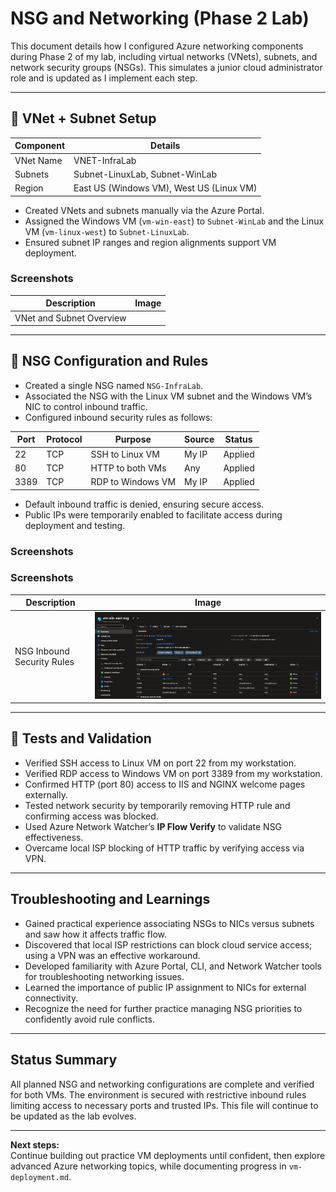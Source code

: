 # NSG and Networking (Phase 2 Lab)

This document details how I configured Azure networking components during Phase 2 of my lab, including virtual networks (VNets), subnets, and network security groups (NSGs). This simulates a junior cloud administrator role and is updated as I implement each step.

---

## 🔧 VNet + Subnet Setup

| Component | Details                |
| --------- | ---------------------- |
| VNet Name | VNET-InfraLab          |
| Subnets   | Subnet-LinuxLab, Subnet-WinLab |
| Region    | East US (Windows VM), West US (Linux VM) |

- Created VNets and subnets manually via the Azure Portal.
- Assigned the Windows VM (`vm-win-east`) to `Subnet-WinLab` and the Linux VM (`vm-linux-west`) to `Subnet-LinuxLab`.
- Ensured subnet IP ranges and region alignments support VM deployment.

### Screenshots  
| Description               | Image                              |
|---------------------------|----------------------------------|
| VNet and Subnet Overview  | |![Virtual Network and Subnet](screenshots/Virtualnetworkandsubnet.png) |

---

## 🔐 NSG Configuration and Rules

- Created a single NSG named `NSG-InfraLab`.
- Associated the NSG with the Linux VM subnet and the Windows VM’s NIC to control inbound traffic.
- Configured inbound security rules as follows:

| Port | Protocol | Purpose            | Source         | Status    |
| -----|----------|--------------------|----------------|-----------|
| 22   | TCP      | SSH to Linux VM    | My IP          | Applied   |
| 80   | TCP      | HTTP to both VMs   | Any            | Applied   |
| 3389 | TCP      | RDP to Windows VM  | My IP          | Applied   |

- Default inbound traffic is denied, ensuring secure access.
- Public IPs were temporarily enabled to facilitate access during deployment and testing.

### Screenshots  
### Screenshots  
| Description              | Image                             |
|--------------------------|---------------------------------|
| NSG Inbound Security Rules | ![NSG Inbound Rules](screenshots/nsg-inbound-rules.png) |

---

## 🔄 Tests and Validation

- Verified SSH access to Linux VM on port 22 from my workstation.
- Verified RDP access to Windows VM on port 3389 from my workstation.
- Confirmed HTTP (port 80) access to IIS and NGINX welcome pages externally.
- Tested network security by temporarily removing HTTP rule and confirming access was blocked.
- Used Azure Network Watcher’s **IP Flow Verify** to validate NSG effectiveness.
- Overcame local ISP blocking of HTTP traffic by verifying access via VPN.

---

## Troubleshooting and Learnings

- Gained practical experience associating NSGs to NICs versus subnets and saw how it affects traffic flow.  
- Discovered that local ISP restrictions can block cloud service access; using a VPN was an effective workaround.  
- Developed familiarity with Azure Portal, CLI, and Network Watcher tools for troubleshooting networking issues.  
- Learned the importance of public IP assignment to NICs for external connectivity.  
- Recognize the need for further practice managing NSG priorities to confidently avoid rule conflicts.

---

## Status Summary

All planned NSG and networking configurations are complete and verified for both VMs. The environment is secured with restrictive inbound rules limiting access to necessary ports and trusted IPs. This file will continue to be updated as the lab evolves.

---

**Next steps:**  
Continue building out practice VM deployments until confident, then explore advanced Azure networking topics, while documenting progress in `vm-deployment.md`.
